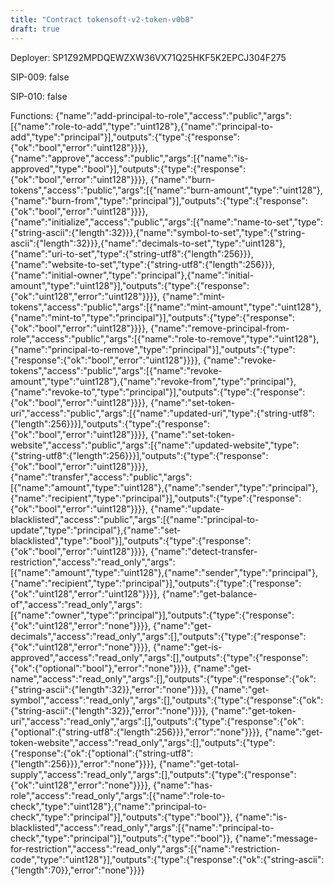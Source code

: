 ```yaml
---
title: "Contract tokensoft-v2-token-v0b8"
draft: true
---
```

Deployer: SP1Z92MPDQEWZXW36VX71Q25HKF5K2EPCJ304F275

SIP-009: false

SIP-010: false

Functions:
{"name":"add-principal-to-role","access":"public","args":[{"name":"role-to-add","type":"uint128"},{"name":"principal-to-add","type":"principal"}],"outputs":{"type":{"response":{"ok":"bool","error":"uint128"}}}}, {"name":"approve","access":"public","args":[{"name":"is-approved","type":"bool"}],"outputs":{"type":{"response":{"ok":"bool","error":"uint128"}}}}, {"name":"burn-tokens","access":"public","args":[{"name":"burn-amount","type":"uint128"},{"name":"burn-from","type":"principal"}],"outputs":{"type":{"response":{"ok":"bool","error":"uint128"}}}}, {"name":"initialize","access":"public","args":[{"name":"name-to-set","type":{"string-ascii":{"length":32}}},{"name":"symbol-to-set","type":{"string-ascii":{"length":32}}},{"name":"decimals-to-set","type":"uint128"},{"name":"uri-to-set","type":{"string-utf8":{"length":256}}},{"name":"website-to-set","type":{"string-utf8":{"length":256}}},{"name":"initial-owner","type":"principal"},{"name":"initial-amount","type":"uint128"}],"outputs":{"type":{"response":{"ok":"uint128","error":"uint128"}}}}, {"name":"mint-tokens","access":"public","args":[{"name":"mint-amount","type":"uint128"},{"name":"mint-to","type":"principal"}],"outputs":{"type":{"response":{"ok":"bool","error":"uint128"}}}}, {"name":"remove-principal-from-role","access":"public","args":[{"name":"role-to-remove","type":"uint128"},{"name":"principal-to-remove","type":"principal"}],"outputs":{"type":{"response":{"ok":"bool","error":"uint128"}}}}, {"name":"revoke-tokens","access":"public","args":[{"name":"revoke-amount","type":"uint128"},{"name":"revoke-from","type":"principal"},{"name":"revoke-to","type":"principal"}],"outputs":{"type":{"response":{"ok":"bool","error":"uint128"}}}}, {"name":"set-token-uri","access":"public","args":[{"name":"updated-uri","type":{"string-utf8":{"length":256}}}],"outputs":{"type":{"response":{"ok":"bool","error":"uint128"}}}}, {"name":"set-token-website","access":"public","args":[{"name":"updated-website","type":{"string-utf8":{"length":256}}}],"outputs":{"type":{"response":{"ok":"bool","error":"uint128"}}}}, {"name":"transfer","access":"public","args":[{"name":"amount","type":"uint128"},{"name":"sender","type":"principal"},{"name":"recipient","type":"principal"}],"outputs":{"type":{"response":{"ok":"bool","error":"uint128"}}}}, {"name":"update-blacklisted","access":"public","args":[{"name":"principal-to-update","type":"principal"},{"name":"set-blacklisted","type":"bool"}],"outputs":{"type":{"response":{"ok":"bool","error":"uint128"}}}}, {"name":"detect-transfer-restriction","access":"read_only","args":[{"name":"amount","type":"uint128"},{"name":"sender","type":"principal"},{"name":"recipient","type":"principal"}],"outputs":{"type":{"response":{"ok":"uint128","error":"uint128"}}}}, {"name":"get-balance-of","access":"read_only","args":[{"name":"owner","type":"principal"}],"outputs":{"type":{"response":{"ok":"uint128","error":"none"}}}}, {"name":"get-decimals","access":"read_only","args":[],"outputs":{"type":{"response":{"ok":"uint128","error":"none"}}}}, {"name":"get-is-approved","access":"read_only","args":[],"outputs":{"type":{"response":{"ok":{"optional":"bool"},"error":"none"}}}}, {"name":"get-name","access":"read_only","args":[],"outputs":{"type":{"response":{"ok":{"string-ascii":{"length":32}},"error":"none"}}}}, {"name":"get-symbol","access":"read_only","args":[],"outputs":{"type":{"response":{"ok":{"string-ascii":{"length":32}},"error":"none"}}}}, {"name":"get-token-uri","access":"read_only","args":[],"outputs":{"type":{"response":{"ok":{"optional":{"string-utf8":{"length":256}}},"error":"none"}}}}, {"name":"get-token-website","access":"read_only","args":[],"outputs":{"type":{"response":{"ok":{"optional":{"string-utf8":{"length":256}}},"error":"none"}}}}, {"name":"get-total-supply","access":"read_only","args":[],"outputs":{"type":{"response":{"ok":"uint128","error":"none"}}}}, {"name":"has-role","access":"read_only","args":[{"name":"role-to-check","type":"uint128"},{"name":"principal-to-check","type":"principal"}],"outputs":{"type":"bool"}}, {"name":"is-blacklisted","access":"read_only","args":[{"name":"principal-to-check","type":"principal"}],"outputs":{"type":"bool"}}, {"name":"message-for-restriction","access":"read_only","args":[{"name":"restriction-code","type":"uint128"}],"outputs":{"type":{"response":{"ok":{"string-ascii":{"length":70}},"error":"none"}}}}
